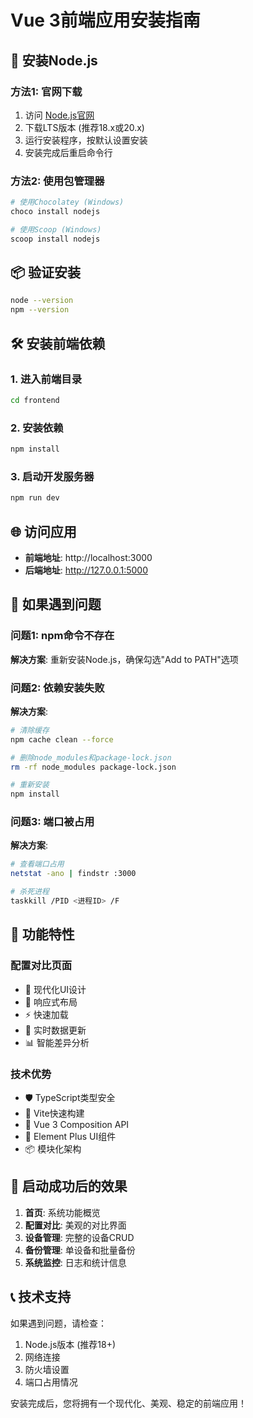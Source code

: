 # Vue 3前端应用安装指南

## 🚀 安装Node.js

### 方法1: 官网下载
1. 访问 [Node.js官网](https://nodejs.org/)
2. 下载LTS版本 (推荐18.x或20.x)
3. 运行安装程序，按默认设置安装
4. 安装完成后重启命令行

### 方法2: 使用包管理器
```bash
# 使用Chocolatey (Windows)
choco install nodejs

# 使用Scoop (Windows)
scoop install nodejs
```

## 📦 验证安装
```bash
node --version
npm --version
```

## 🛠️ 安装前端依赖

### 1. 进入前端目录
```bash
cd frontend
```

### 2. 安装依赖
```bash
npm install
```

### 3. 启动开发服务器
```bash
npm run dev
```

## 🌐 访问应用

- **前端地址**: http://localhost:3000
- **后端地址**: http://127.0.0.1:5000

## 🔧 如果遇到问题

### 问题1: npm命令不存在
**解决方案**: 重新安装Node.js，确保勾选"Add to PATH"选项

### 问题2: 依赖安装失败
**解决方案**: 
```bash
# 清除缓存
npm cache clean --force

# 删除node_modules和package-lock.json
rm -rf node_modules package-lock.json

# 重新安装
npm install
```

### 问题3: 端口被占用
**解决方案**: 
```bash
# 查看端口占用
netstat -ano | findstr :3000

# 杀死进程
taskkill /PID <进程ID> /F
```

## 📱 功能特性

### 配置对比页面
- 🎨 现代化UI设计
- 📱 响应式布局
- ⚡ 快速加载
- 🔄 实时数据更新
- 📊 智能差异分析

### 技术优势
- 🛡️ TypeScript类型安全
- 🚀 Vite快速构建
- 🎯 Vue 3 Composition API
- 🎨 Element Plus UI组件
- 📦 模块化架构

## 🎉 启动成功后的效果

1. **首页**: 系统功能概览
2. **配置对比**: 美观的对比界面
3. **设备管理**: 完整的设备CRUD
4. **备份管理**: 单设备和批量备份
5. **系统监控**: 日志和统计信息

## 📞 技术支持

如果遇到问题，请检查：
1. Node.js版本 (推荐18+)
2. 网络连接
3. 防火墙设置
4. 端口占用情况

安装完成后，您将拥有一个现代化、美观、稳定的前端应用！
